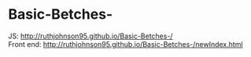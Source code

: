# Basic-Betches-
JS: http://ruthjohnson95.github.io/Basic-Betches-/ <br>
Front end: http://ruthjohnson95.github.io/Basic-Betches-/newIndex.html
